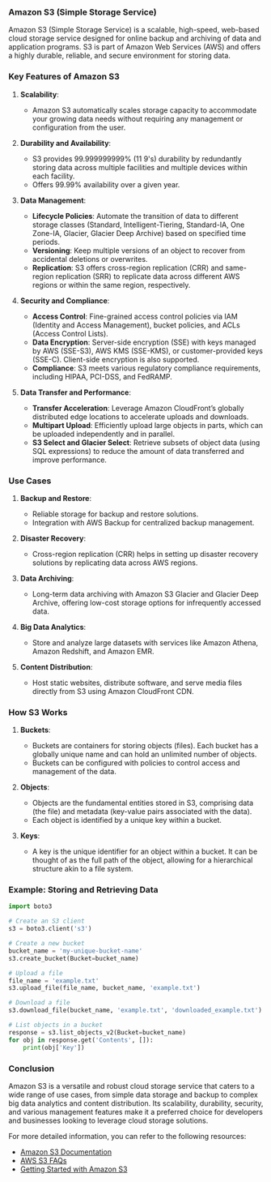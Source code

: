 ### Amazon S3 (Simple Storage Service)

Amazon S3 (Simple Storage Service) is a scalable, high-speed, web-based cloud storage service designed for online backup and archiving of data and application programs. S3 is part of Amazon Web Services (AWS) and offers a highly durable, reliable, and secure environment for storing data.

### Key Features of Amazon S3

1. **Scalability**:
   - Amazon S3 automatically scales storage capacity to accommodate your growing data needs without requiring any management or configuration from the user.

2. **Durability and Availability**:
   - S3 provides 99.999999999% (11 9's) durability by redundantly storing data across multiple facilities and multiple devices within each facility.
   - Offers 99.99% availability over a given year.

3. **Data Management**:
   - **Lifecycle Policies**: Automate the transition of data to different storage classes (Standard, Intelligent-Tiering, Standard-IA, One Zone-IA, Glacier, Glacier Deep Archive) based on specified time periods.
   - **Versioning**: Keep multiple versions of an object to recover from accidental deletions or overwrites.
   - **Replication**: S3 offers cross-region replication (CRR) and same-region replication (SRR) to replicate data across different AWS regions or within the same region, respectively.

4. **Security and Compliance**:
   - **Access Control**: Fine-grained access control policies via IAM (Identity and Access Management), bucket policies, and ACLs (Access Control Lists).
   - **Data Encryption**: Server-side encryption (SSE) with keys managed by AWS (SSE-S3), AWS KMS (SSE-KMS), or customer-provided keys (SSE-C). Client-side encryption is also supported.
   - **Compliance**: S3 meets various regulatory compliance requirements, including HIPAA, PCI-DSS, and FedRAMP.

5. **Data Transfer and Performance**:
   - **Transfer Acceleration**: Leverage Amazon CloudFront’s globally distributed edge locations to accelerate uploads and downloads.
   - **Multipart Upload**: Efficiently upload large objects in parts, which can be uploaded independently and in parallel.
   - **S3 Select and Glacier Select**: Retrieve subsets of object data (using SQL expressions) to reduce the amount of data transferred and improve performance.

### Use Cases

1. **Backup and Restore**:
   - Reliable storage for backup and restore solutions.
   - Integration with AWS Backup for centralized backup management.

2. **Disaster Recovery**:
   - Cross-region replication (CRR) helps in setting up disaster recovery solutions by replicating data across AWS regions.

3. **Data Archiving**:
   - Long-term data archiving with Amazon S3 Glacier and Glacier Deep Archive, offering low-cost storage options for infrequently accessed data.

4. **Big Data Analytics**:
   - Store and analyze large datasets with services like Amazon Athena, Amazon Redshift, and Amazon EMR.

5. **Content Distribution**:
   - Host static websites, distribute software, and serve media files directly from S3 using Amazon CloudFront CDN.

### How S3 Works

1. **Buckets**:
   - Buckets are containers for storing objects (files). Each bucket has a globally unique name and can hold an unlimited number of objects.
   - Buckets can be configured with policies to control access and management of the data.

2. **Objects**:
   - Objects are the fundamental entities stored in S3, comprising data (the file) and metadata (key-value pairs associated with the data).
   - Each object is identified by a unique key within a bucket.

3. **Keys**:
   - A key is the unique identifier for an object within a bucket. It can be thought of as the full path of the object, allowing for a hierarchical structure akin to a file system.

### Example: Storing and Retrieving Data

```python
import boto3

# Create an S3 client
s3 = boto3.client('s3')

# Create a new bucket
bucket_name = 'my-unique-bucket-name'
s3.create_bucket(Bucket=bucket_name)

# Upload a file
file_name = 'example.txt'
s3.upload_file(file_name, bucket_name, 'example.txt')

# Download a file
s3.download_file(bucket_name, 'example.txt', 'downloaded_example.txt')

# List objects in a bucket
response = s3.list_objects_v2(Bucket=bucket_name)
for obj in response.get('Contents', []):
    print(obj['Key'])
```

### Conclusion

Amazon S3 is a versatile and robust cloud storage service that caters to a wide range of use cases, from simple data storage and backup to complex big data analytics and content distribution. Its scalability, durability, security, and various management features make it a preferred choice for developers and businesses looking to leverage cloud storage solutions.

For more detailed information, you can refer to the following resources:
- [Amazon S3 Documentation](https://docs.aws.amazon.com/s3/index.html)
- [AWS S3 FAQs](https://aws.amazon.com/s3/faqs/)
- [Getting Started with Amazon S3](https://aws.amazon.com/s3/getting-started/)